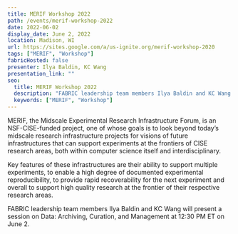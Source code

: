 ```yaml
---
title: MERIF Workshop 2022
path: /events/merif-workshop-2022
date: 2022-06-02
display_date: June 2, 2022
location: Madison, WI
url: https://sites.google.com/a/us-ignite.org/merif-workshop-2020
tags: ["MERIF", "Workshop"]
fabricHosted: false
presenter: Ilya Baldin, KC Wang
presentation_link: ""
seo:
  title: MERIF Workshop 2022
  description: "FABRIC leadership team members Ilya Baldin and KC Wang will present a session on Data: Archiving, Curation, and Management at 12:30 PM ET on June 2."
  keywords: ["MERIF", "Workshop"]
---
```


MERIF, the Midscale Experimental Research Infrastructure Forum, is an NSF-CISE-funded project, one of whose goals is to look beyond today’s midscale research infrastructure projects for visions of future infrastructures that can support experiments at the frontiers of CISE research areas, both within computer science itself and interdisciplinary.

Key features of these infrastructures are their ability to support multiple experiments, to enable a high degree of documented experimental reproducibility, to provide rapid recoverability for the next experiment and overall to support high quality research at the frontier of their respective research areas.

FABRIC leadership team members Ilya Baldin and KC Wang will present a session on Data: Archiving, Curation, and Management at 12:30 PM ET on June 2.
